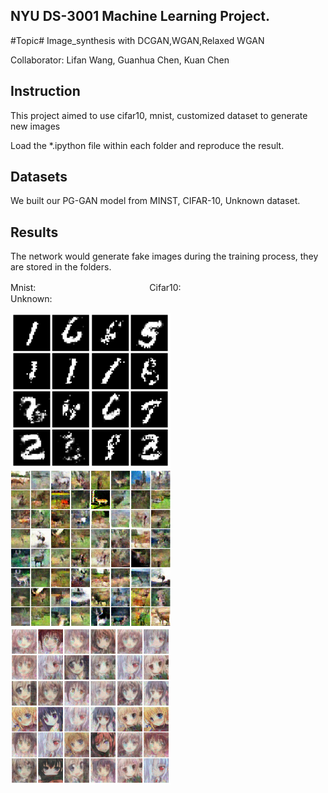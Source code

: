 ## NYU DS-3001 Machine Learning Project.
#Topic# Image_synthesis with DCGAN,WGAN,Relaxed WGAN

Collaborator: Lifan Wang,  Guanhua Chen,  Kuan Chen  

## Instruction
This project aimed to use cifar10, mnist, customized dataset to generate new images

Load the *.ipython file within each folder and reproduce the result. 

## Datasets
We built our PG-GAN model from MINST, CIFAR-10, Unknown dataset.   

## Results
The network would generate fake images during the training process, they are stored in the folders.  

Mnist:　　　　　　　　　　　　　Cifar10:　　　　　　　　　　　　Unknown:

<img src="mnist_dataset/3000.png" width="256px"/><img src="cifar10_dataset/60000.png" width="256px"/><img src="xiaojiejie_dataset/3500.png" width="256px"/>
